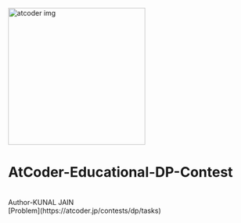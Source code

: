 <a href="https://atcoder.jp/contests/dp/tasks"><img width="280" height="280" alt="atcoder img" src="https://github.com/user-attachments/assets/6b7eef8f-a09e-4870-bfef-6a441623afd1" /></a>
<br>
# AtCoder-Educational-DP-Contest
<br>
Author-KUNAL JAIN
<br>
[Problem](https://atcoder.jp/contests/dp/tasks)
